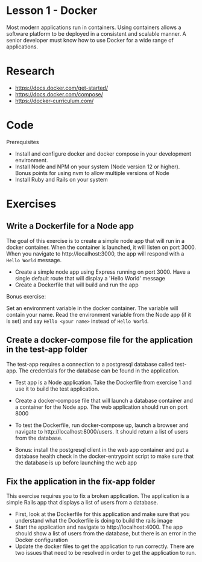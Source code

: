 # Lesson 1 - Docker

Most modern applications run in containers. Using containers allows a software platform to be deployed in a consistent and scalable manner. A senior developer must know how to use Docker for a wide range of applications. 

# Research

* https://docs.docker.com/get-started/
* https://docs.docker.com/compose/
* https://docker-curriculum.com/

# Code

Prerequisites

* Install and configure docker and docker compose in your development environment.
* Install Node and NPM on your system (Node version 12 or higher). Bonus points
for using nvm to allow multiple versions of Node 
* Install Ruby and Rails on your system 


# Exercises

## Write a Dockerfile for a Node app

The goal of this exercise is to create a simple node app that will run in a docker
container. When the container is launched, it will listen on port 3000. When you 
navigate to http://localhost:3000, the app will respond with a ```Hello World``` message.

  * Create a simple node app using Express running on port 3000. Have a single default
    route that will display a 'Hello World' message
  * Create a Dockerfile that will build and run the app

Bonus exercise:
    
  Set an environment variable in the docker container. The variable will contain your name.
  Read the environment variable from the Node app (if it is set) and say ```Hello <your name>```
  instead of ```Hello World```.


## Create a docker-compose file for the application in the test-app folder
    
The test-app requires a connection to a postgresql database called test-app. The credentials
for the database can be found in the application.

  * Test app is a Node application. Take the Dockerfile from exercise 1 and use it to build 
    the test application.
  * Create a docker-compose file that will launch a database container and a container for
    the Node app. The web application should run on port 8000
  * To test the Dockerfile, run docker-compose up, launch a browser and navigate to 
    http://localhost:8000/users. It should return a list of users from the database.

  * Bonus: install the postgresql client in the web app container and put a database health check in the docker-entrypoint script to make sure that the database is up before launching the web app

## Fix the application in the fix-app folder

This exercise requires you to fix a broken application. The application is a simple
Rails app that displays a list of users from a database.

  * First, look at the Dockerfile for this application and make sure that you understand what the Dockerfile is doing to build the rails image  
  * Start the application and navigate to http://localhost:4000. The app should show a list of users from the database, but there is an error in the Docker configuration
  * Update the docker files to get the application to run correctly. There are two issues that need to be resolved in order to get the application to run. 
